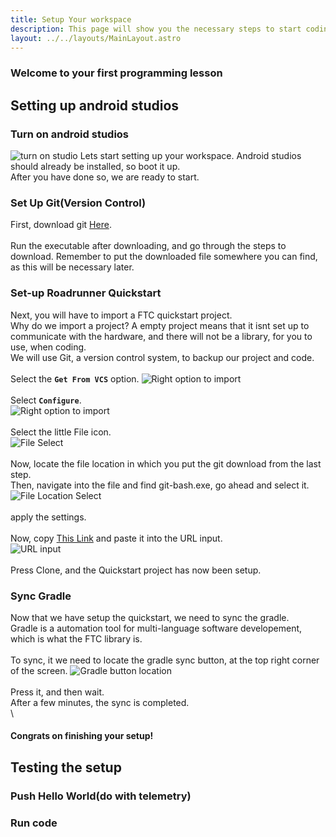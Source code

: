 ```yaml
---
title: Setup Your workspace
description: This page will show you the necessary steps to start coding your FTC robot.
layout: ../../layouts/MainLayout.astro
---
```

### Welcome to your first programming lesson
## Setting up android studios
### Turn on android studios
![turn on studio](https://github.com/WestwoodRobotics/wwroboftc/blob/main/src/images/programming/lesson-1/windows-Shortcut.png?raw=true)
Lets start setting up your workspace. Android studios should already be installed, so boot it up. \
After you have done so, we are ready to start.

### Set Up Git(Version Control)
First, download git [Here](https://github.com/git-for-windows/git/releases/download/v2.41.0.windows.3/PortableGit-2.41.0.3-64-bit.7z.exe). \
\
Run the executable after downloading, and go through the steps to download. Remember to put the downloaded file somewhere you can find, as this will be necessary later.

### Set-up Roadrunner Quickstart
Next, you will have to import a FTC quickstart project. \
Why do we import a project? A empty project means that it isnt set up to communicate with the hardware, and there will not be a library, for you to use, when coding. \
We will use Git, a version control system, to backup our project and code. \
\
Select the **`Get From VCS`** option.
![Right option to import](https://github.com/WestwoodRobotics/wwroboftc/blob/main/src/images/programming/lesson-1/GetFromVCS.png?raw=true) \
\
Select **`Configure`**. \
![Right option to import](https://github.com/WestwoodRobotics/wwroboftc/blob/main/src/images/programming/lesson-1/GitConfigure.png?raw=true) \
\
Select the little File icon. \
![File Select](https://github.com/WestwoodRobotics/wwroboftc/blob/main/src/images/programming/lesson-1/FileSelect.png?raw=true) \
\
Now, locate the file location in which you put the git download from the last step.\
Then, navigate into the file and find git-bash.exe, go ahead and select it. \
![File Location Select](https://github.com/WestwoodRobotics/wwroboftc/blob/main/src/images/programming/lesson-1/FileLocation.png?raw=true) \
\
apply the settings. \
\
Now, copy [This Link](https://github.com/acmerobotics/road-runner-quickstart) and paste it into the URL input. \
![URL input](https://github.com/WestwoodRobotics/wwroboftc/blob/main/src/images/programming/lesson-1/URL.png?raw=true) \
\
Press Clone, and the Quickstart project has now been setup.

### Sync Gradle
Now that we have setup the quickstart, we need to sync the gradle. \
Gradle is a automation tool for multi-language software developement, which is what the FTC library is. \
\
To sync, it we need to locate the gradle sync button, at the top right corner of the screen.
![Gradle button location](https://github.com/WestwoodRobotics/wwroboftc/blob/main/src/images/programming/lesson-1/GradleButton.png?raw=true) \
\
Press it, and then wait. \
After a few minutes, the sync is completed. \
\
#### **Congrats on finishing your setup!**


## Testing the setup

### Push Hello World(do with telemetry)
### Run code
